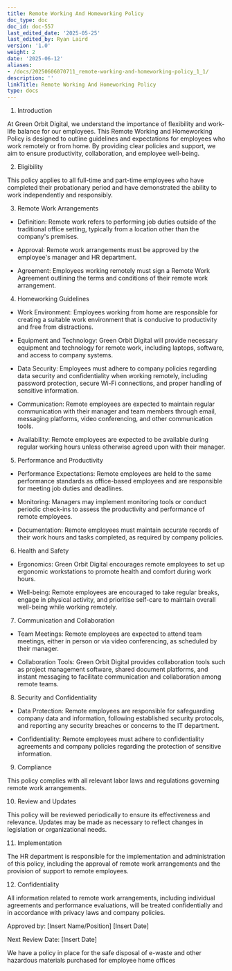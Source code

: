 ```yaml
---
title: Remote Working And Homeworking Policy
doc_type: doc
doc_id: doc-557
last_edited_date: '2025-05-25'
last_edited_by: Ryan Laird
version: '1.0'
weight: 2
date: '2025-06-12'
aliases:
- /docs/20250606070711_remote-working-and-homeworking-policy_1_1/
description: ''
linkTitle: Remote Working And Homeworking Policy
type: docs
---
```


1. Introduction

At Green Orbit Digital, we understand the importance of flexibility and work-life balance for our employees. This Remote Working and Homeworking Policy is designed to outline guidelines and expectations for employees who work remotely or from home. By providing clear policies and support, we aim to ensure productivity, collaboration, and employee well-being.

2. Eligibility

This policy applies to all full-time and part-time employees who have completed their probationary period and have demonstrated the ability to work independently and responsibly.

3. Remote Work Arrangements

- Definition: Remote work refers to performing job duties outside of the traditional office setting, typically from a location other than the company's premises.

- Approval: Remote work arrangements must be approved by the employee's manager and HR department.

- Agreement: Employees working remotely must sign a Remote Work Agreement outlining the terms and conditions of their remote work arrangement.

4. Homeworking Guidelines

- Work Environment: Employees working from home are responsible for creating a suitable work environment that is conducive to productivity and free from distractions.

- Equipment and Technology: Green Orbit Digital will provide necessary equipment and technology for remote work, including laptops, software, and access to company systems.

- Data Security: Employees must adhere to company policies regarding data security and confidentiality when working remotely, including password protection, secure Wi-Fi connections, and proper handling of sensitive information.

- Communication: Remote employees are expected to maintain regular communication with their manager and team members through email, messaging platforms, video conferencing, and other communication tools.

- Availability: Remote employees are expected to be available during regular working hours unless otherwise agreed upon with their manager.

5. Performance and Productivity

- Performance Expectations: Remote employees are held to the same performance standards as office-based employees and are responsible for meeting job duties and deadlines.

- Monitoring: Managers may implement monitoring tools or conduct periodic check-ins to assess the productivity and performance of remote employees.

- Documentation: Remote employees must maintain accurate records of their work hours and tasks completed, as required by company policies.

6. Health and Safety

- Ergonomics: Green Orbit Digital encourages remote employees to set up ergonomic workstations to promote health and comfort during work hours.

- Well-being: Remote employees are encouraged to take regular breaks, engage in physical activity, and prioritise self-care to maintain overall well-being while working remotely.

7. Communication and Collaboration

- Team Meetings: Remote employees are expected to attend team meetings, either in person or via video conferencing, as scheduled by their manager.

- Collaboration Tools: Green Orbit Digital provides collaboration tools such as project management software, shared document platforms, and instant messaging to facilitate communication and collaboration among remote teams.

8. Security and Confidentiality

- Data Protection: Remote employees are responsible for safeguarding company data and information, following established security protocols, and reporting any security breaches or concerns to the IT department.

- Confidentiality: Remote employees must adhere to confidentiality agreements and company policies regarding the protection of sensitive information.

9. Compliance

This policy complies with all relevant labor laws and regulations governing remote work arrangements.

10. Review and Updates

This policy will be reviewed periodically to ensure its effectiveness and relevance. Updates may be made as necessary to reflect changes in legislation or organizational needs.

11. Implementation

The HR department is responsible for the implementation and administration of this policy, including the approval of remote work arrangements and the provision of support to remote employees.

12. Confidentiality

All information related to remote work arrangements, including individual agreements and performance evaluations, will be treated confidentially and in accordance with privacy laws and company policies.

Approved by:
[Insert Name/Position]
[Insert Date]

Next Review Date:
[Insert Date]





We have a policy in place for the safe disposal of e-waste and other hazardous materials purchased for employee home offices
